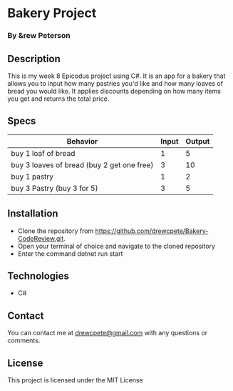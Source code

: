 # Bakery Project

### By &rew Peterson

## Description
This is my week 8 Epicodus project using C#.  It is an app for a bakery that allows you to input how many pastries you'd like and how many loaves of bread you would like.  It applies discounts depending on how many items you get and returns the total price.

## Specs
| Behavior | Input  | Output  |
|---|---|---|
| buy 1 loaf of bread |  1  |  5  |
| buy 3 loaves of bread (buy 2 get one free) |  3  |  10  |
| buy 1 pastry  |  1  |  2  |
| buy 3 Pastry (buy 3 for 5) |  3  |  5  |

## Installation
* Clone the repository from https://github.com/drewcpete/Bakery-CodeReview.git.  
* Open your terminal of choice and navigate to the cloned repository
* Enter the command dotnet run start


## Technologies
* C#

## Contact
You can contact me at drewcpete@gmail.com with any questions or comments.

## License
This project is licensed under the MIT License